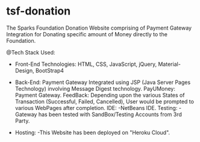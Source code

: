 # tsf-donation
The Sparks Foundation Donation Website comprising of Payment Gateway Integration for Donating specific amount of Money directly to the Foundation.

@Tech Stack Used:
- Front-End Technologies:
HTML, CSS, JavaScript, jQuery, Material-Design, BootStrap4
- Back-End: 
Payment Gateway Integrated using JSP (Java Server Pages Technology) involving Message Digest technology.
PayUMoney: Payment Gateway.
FeedBack:
Depending upon the various States of Transaction (Successful, Failed, Cancelled), User would be prompted to various WebPages after completion.
IDE: -NetBeans IDE. Testing: - Gateway has been tested with SandBox/Testing Accounts from 3rd Party. 

- Hosting: -This Website has been deployed on "Heroku Cloud".
